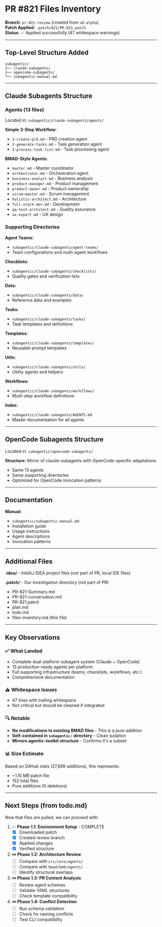 # PR #821 Files Inventory

**Branch**: `pr-821-review` (created from `v6-alpha`)  
**Patch Applied**: `.patch/821/PR-821.patch`  
**Status**: ✅ Applied successfully (47 whitespace warnings)

---

## Top-Level Structure Added

```
subagentic/
├── claude-subagents/
├── opencode-subagents/
└── subagentic-manual.md
```

---

## Claude Subagents Structure

### Agents (13 files)

Located in: `subagentic/claude-subagents/agents/`

**Simple 3-Step Workflow:**

- `1-create-prd.md` - PRD creation agent
- `2-generate-tasks.md` - Task generation agent
- `3-process-task-list.md` - Task processing agent

**BMAD-Style Agents:**

- `master.md` - Master coordinator
- `orchestrator.md` - Orchestration agent
- `business-analyst.md` - Business analysis
- `product-manager.md` - Product management
- `product-owner.md` - Product ownership
- `scrum-master.md` - Scrum management
- `holistic-architect.md` - Architecture
- `full-stack-dev.md` - Development
- `qa-test-architect.md` - Quality assurance
- `ux-expert.md` - UX design

### Supporting Directories

**Agent Teams:**

- `subagentic/claude-subagents/agent-teams/`
- Team configurations and multi-agent workflows

**Checklists:**

- `subagentic/claude-subagents/checklists/`
- Quality gates and verification lists

**Data:**

- `subagentic/claude-subagents/data/`
- Reference data and examples

**Tasks:**

- `subagentic/claude-subagents/tasks/`
- Task templates and definitions

**Templates:**

- `subagentic/claude-subagents/templates/`
- Reusable prompt templates

**Utils:**

- `subagentic/claude-subagents/utils/`
- Utility agents and helpers

**Workflows:**

- `subagentic/claude-subagents/workflows/`
- Multi-step workflow definitions

**Index:**

- `subagentic/claude-subagents/AGENTS.md`
- Master documentation for all agents

---

## OpenCode Subagents Structure

Located in: `subagentic/opencode-subagents/`

**Structure:** Mirror of claude-subagents with OpenCode-specific adaptations

- Same 13 agents
- Same supporting directories
- Optimized for OpenCode invocation patterns

---

## Documentation

**Manual:**

- `subagentic/subagentic-manual.md`
- Installation guide
- Usage instructions
- Agent descriptions
- Invocation patterns

---

## Additional Files

**.idea/** - IntelliJ IDEA project files (not part of PR, local IDE files)

**.patch/** - Our investigation directory (not part of PR)

- PR-821-Summary.md
- PR-821-conversation.md
- PR-821.patch
- plan.md
- todo.md
- files-inventory.md (this file)

---

## Key Observations

### ✅ What Landed

- Complete dual-platform subagent system (Claude + OpenCode)
- 13 production-ready agents per platform
- Full supporting infrastructure (teams, checklists, workflows, etc.)
- Comprehensive documentation

### ⚠️ Whitespace Issues

- 47 lines with trailing whitespace
- Not critical but should be cleaned if integrated

### 🔍 Notable

- **No modifications to existing BMAD files** - This is a pure addition
- **Self-contained in `subagentic/` directory** - Clean isolation
- **Mirrors agentic-toolkit structure** - Confirms it's a subset

### 📊 Size Estimate

Based on GitHub stats (27,699 additions), this represents:

- ~1.15 MB patch file
- 152 total files
- Pure additions (0 deletions)

---

## Next Steps (from todo.md)

Now that files are pulled, we can proceed with:

1. ✅ **Phase 1.1: Environment Setup** - COMPLETE
   - [x] Downloaded patch
   - [x] Created review branch
   - [x] Applied changes
   - [x] Verified structure

2. ⏭️ **Phase 1.2: Architecture Review**
   - [ ] Compare with `src/core/agents/`
   - [ ] Compare with `bmad/bmb/agents/`
   - [ ] Identify structural overlaps

3. ⏭️ **Phase 1.3: PR Content Analysis**
   - [ ] Review agent schemas
   - [ ] Validate YAML structures
   - [ ] Check template compatibility

4. ⏭️ **Phase 1.4: Conflict Detection**
   - [ ] Run schema validation
   - [ ] Check for naming conflicts
   - [ ] Test CLI compatibility
